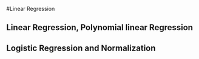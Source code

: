 #Linear Regression

## Linear Regression, Polynomial linear Regression
## Logistic Regression and Normalization
